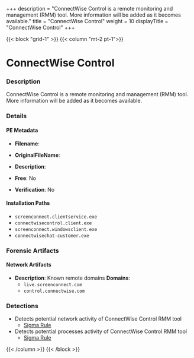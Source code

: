 +++
description = "ConnectWise Control is a remote monitoring and management (RMM) tool. More information will be added as it becomes available."
title = "ConnectWise Control"
weight = 10
displayTitle = "ConnectWise Control"
+++


{{< block "grid-1" >}}
{{< column "mt-2 pt-1">}}

# ConnectWise Control


### Description

ConnectWise Control is a remote monitoring and management (RMM) tool. More information will be added as it becomes available.




### Details


#### PE Metadata
- **Filename**: 
- **OriginalFileName**: 
- **Description**: 


- **Free**: No

- **Verification**: No




#### Installation Paths
- `screenconnect.clientservice.exe`
- `connectwisecontrol.client.exe`
- `screenconnect.windowsclient.exe`
- `connectwisechat-customer.exe`

### Forensic Artifacts




#### Network Artifacts
- **Description**: Known remote domains  **Domains**:
    - `live.screenconnect.com`
    - `control.connectwise.com`


### Detections
- Detects potential network activity of ConnectWise Control RMM tool
  - [Sigma Rule](https://github.com/magicsword-io/LOLRMM/blob/main/detections/sigma/connectwise_control_network_sigma.yml)
- Detects potential processes activity of ConnectWise Control RMM tool
  - [Sigma Rule](https://github.com/magicsword-io/LOLRMM/blob/main/detections/sigma/connectwise_control_processes_sigma.yml)




{{< /column >}}
{{< /block >}}
